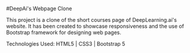 #DeepAi's Webpage Clone

This project is a clone of the short courses page of DeepLearning.ai's website. It has been created to showcase responsiveness and the use of Bootstrap framework for designing web pages.

Technologies Used:
HTML5 |
CSS3 |
Bootstrap 5

